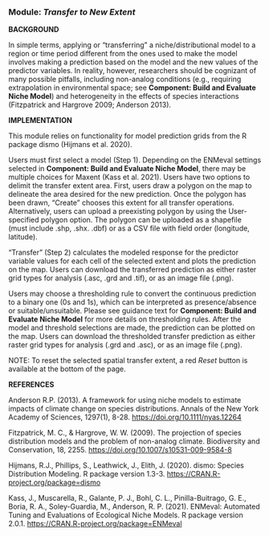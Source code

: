 ### **Module:** ***Transfer to New Extent***

**BACKGROUND**  

In simple terms, applying or “transferring” a niche/distributional model to a region or time period different from the ones used to make the model involves making a prediction based on the model and the new values of the predictor variables. In reality, however, researchers should be cognizant of many possible pitfalls, including non-analog conditions (e.g., requiring extrapolation in environmental space; see **Component: Build and Evaluate Niche Model**) and heterogeneity in the effects of species interactions (Fitzpatrick and Hargrove 2009; Anderson 2013).

**IMPLEMENTATION** 

This module relies on functionality for model prediction grids from the R package dismo (Hijmans et al. 2020).  

Users must first select a model (Step 1). Depending on the ENMeval settings selected in **Component: Build and Evaluate Niche Model**, there may be multiple choices for Maxent (Kass et al. 2021). Users have two options to delimit the transfer extent area. First, users draw a polygon on the map to delineate the area desired for the new prediction. Once the polygon has been drawn, “Create” chooses this extent for all transfer operations. Alternatively, users can upload a preexisting polygon by using the User-specified polygon option. The polygon can be uploaded as a shapefile (must include .shp, .shx. .dbf) or as a CSV file with field order (longitude, latitude).  
  
“Transfer” (Step 2) calculates the modeled response for the predictor variable values for each cell of the selected extent and plots the prediction on the map. Users can download the transferred prediction as either raster grid types for analysis (.asc, .grd and .tif), or as an image file (.png).  

Users may choose a thresholding rule to convert the continuous prediction to a binary one (0s and 1s), which can be interpreted as presence/absence or suitable/unsuitable. Please see guidance text for **Component: Build and Evaluate Niche Model** for more details on thresholding rules. After the model and threshold selections are made, the prediction can be plotted on the map. Users can download the thresholded transfer prediction as either raster grid types for analysis (.grd and .asc), or as an image file (.png).
  
NOTE: To reset the selected spatial transfer extent, a red *Reset* button is available at the bottom of the page.
 

**REFERENCES**

Anderson R.P. (2013). A framework for using niche models to estimate impacts of climate change on species distributions. Annals of the New York Academy of Sciences, 1297(1), 8-28. <a href="https://doi.org/10.1111/nyas.12264" target="_blank">https://doi.org/10.1111/nyas.12264</a>

Fitzpatrick, M. C., & Hargrove, W. W. (2009). The projection of species distribution models and the problem of non-analog climate. Biodiversity and Conservation, 18, 2255. <a href="https://doi.org/10.1007/s10531-009-9584-8" target="_blank">https://doi.org/10.1007/s10531-009-9584-8</a>

Hijmans, R.J., Phillips, S., Leathwick, J., Elith, J. (2020). dismo: Species Distribution Modeling. R package version 1.3-3. <a href="https://CRAN.R-project.org/package=dismo" target="_blank">https://CRAN.R-project.org/package=dismo</a> 

Kass, J., Muscarella, R., Galante, P. J., Bohl, C. L., Pinilla-Buitrago, G. E., Boria, R. A., Soley-Guardia, M., Anderson, R. P. (2021). ENMeval: Automated Tuning and Evaluations of Ecological Niche Models. R package version 2.0.1. <a href="https://CRAN.R-project.org/package=ENMeval" target="_blank">https://CRAN.R-project.org/package=ENMeval</a>


